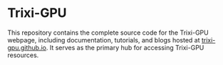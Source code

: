 # Trixi-GPU

This repository contains the complete source code for the Trixi-GPU webpage, including documentation, tutorials, and blogs hosted at [trixi-gpu.github.io](https://trixi-gpu.github.io/). It serves as the primary hub for accessing Trixi-GPU resources.
